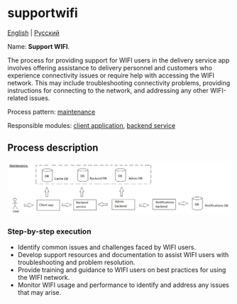 # supportwifi

[English](supportwifi.md) | [Русский](supportwifi.ru.md)

Name: **Support WIFI**.

The process for providing support for WIFI users in the delivery service app involves offering assistance to delivery personnel and customers who experience connectivity issues or require help with accessing the WIFI network. This may include troubleshooting connectivity problems, providing instructions for connecting to the network, and addressing any other WIFI-related issues.

Process pattern: [maintenance](../../processpatterns/maintenance.md)

Responsible modules: [client application](../../frontend/techsupportclient.md), [backend service](../../backend/techsupportbackend.md)

## Process description

![maintenance_overall](../../img/maintenance_overall.png)

### Step-by-step execution

- Identify common issues and challenges faced by WIFI users.
- Develop support resources and documentation to assist WIFI users with troubleshooting and problem resolution.
- Provide training and guidance to WIFI users on best practices for using the WIFI network.
- Monitor WIFI usage and performance to identify and address any issues that may arise.
